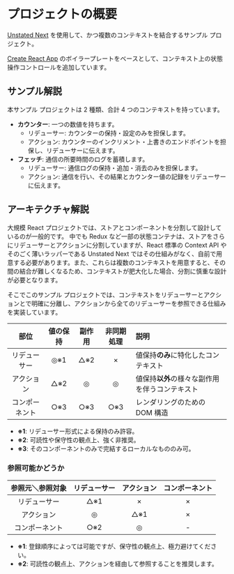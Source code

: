 # プロジェクトの概要

[Unstated Next](https://github.com/jamiebuilds/unstated-next) を使用して、かつ複数のコンテキストを結合するサンプル プロジェクト。

[Create React App](https://create-react-app.dev) のボイラープレートをベースとして、コンテキスト上の状態操作コントロールを追加しています。

## サンプル解説

本サンプル プロジェクトは 2 種類、合計 4 つのコンテキストを持っています。

- **カウンター**: 一つの数値を持ちます。
  - リデューサー: カウンターの保持・設定のみを担保します。
  - アクション: カウンターのインクリメント・上書きのエンドポイントを担保し、リデューサーに伝えます。
- **フェッチ**: 通信の所要時間のログを蓄積します。
  - リデューサー: 通信ログの保持・追加・消去のみを担保します。
  - アクション: 通信を行い、その結果とカウンター値の記録をリデューサーに伝えます。

## アーキテクチャ解説

大規模 React プロジェクトでは、ストアとコンポーネントを分割して設計しているのが一般的です。
中でも Redux など一部の状態コンテナは、ストアをさらにリデューサーとアクションに分割していますが、React 標準の Context API やそのごく薄いラッパーである Unstated Next ではその仕組みがなく、自前で用意する必要があります。また、これらは複数のコンテキストを用意すると、その間の結合が難しくなるため、コンテキストが肥大化した場合、分割に慎重な設計が必要となります。

そこでこのサンプル プロジェクトでは、コンテキストをリデューサーとアクションとで明確に分離し、アクションから全てのリデューサーを参照できる仕組みを実装しています。

|      部位      | 値の保持 | 副作用 | 非同期処理 | 説明                                           |
| :------------: | :------: | :----: | :--------: | :--------------------------------------------- |
|  リデューサー  |   ◎※1    |  △※2   |     ×      | 値保持**のみ**に特化したコンテキスト           |
|   アクション   |   △※2    |   ◎    |     ◎      | 値保持**以外**の様々な副作用を伴うコンテキスト |
| コンポーネント |   ○※3    |  ○※3   |    ○※3     | レンダリングのための DOM 構造                  |

- **※1**: リデューサー形式による保持のみ許容。
- **※2**: 可読性や保守性の観点上、強く非推奨。
- **※3**: そのコンポーネントのみで完結するローカルなもののみ可。

### 参照可能かどうか

| 参照元＼参照対象 | リデューサー | アクション | コンポーネント |
| :--------------: | :----------: | :--------: | :------------: |
|   リデューサー   |     △※1      |     ×      |       ×        |
|    アクション    |      ◎       |    △※1     |       ×        |
|  コンポーネント  |     ○※2      |     ◎      |       -        |

- **※1**: 登録順序によっては可能ですが、保守性の観点上、極力避けてください。
- **※2**: 可読性の観点上、アクションを経由して参照することを推奨します。

